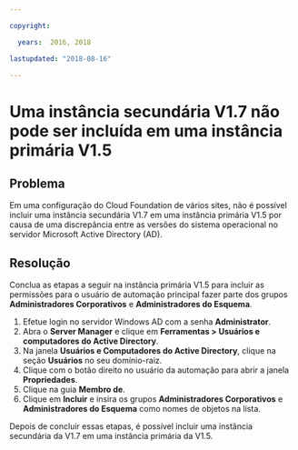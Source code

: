 ```yaml
---

copyright:

  years:  2016, 2018

lastupdated: "2018-08-16"

---
```


# Uma instância secundária V1.7 não pode ser incluída em uma instância primária V1.5

## Problema
Em uma configuração do Cloud Foundation de vários sites, não é possível incluir uma instância secundária V1.7 em uma instância primária V1.5 por causa de uma discrepância entre as versões do sistema operacional no servidor Microsoft Active Directory (AD).

## Resolução
Conclua as etapas a seguir na instância primária V1.5 para incluir as permissões para o usuário de automação principal fazer parte dos grupos **Administradores Corporativos** e **Administradores do Esquema**.

1. Efetue login no servidor Windows AD com a senha **Administrator**.
2. Abra o **Server Manager** e clique em **Ferramentas > Usuários e computadores do Active Directory**.
4. Na janela **Usuários e Computadores do Active Directory**, clique na seção **Usuários** no seu domínio-raiz.
5. Clique com o botão direito no usuário da automação para abrir a janela **Propriedades**.
6. Clique na guia **Membro de**.
7. Clique em **Incluir** e insira os grupos **Administradores Corporativos** e **Administradores do Esquema** como nomes de objetos na lista.  

Depois de concluir essas etapas, é possível incluir uma instância secundária da V1.7 em uma instância primária da V1.5.
